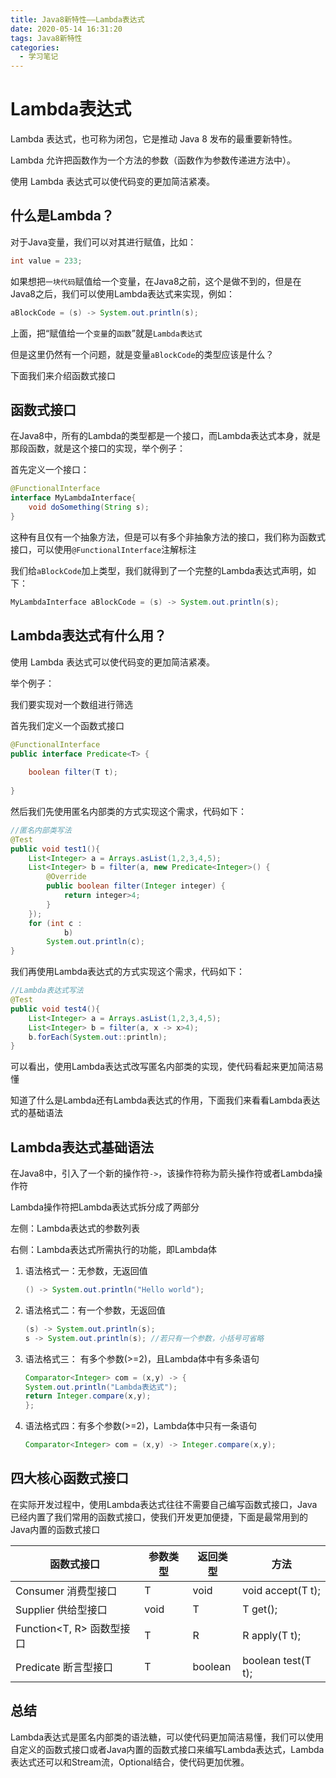 ```yaml
---
title: Java8新特性——Lambda表达式
date: 2020-05-14 16:31:20
tags: Java8新特性
categories:
  - 学习笔记
---
```


# Lambda表达式

Lambda 表达式，也可称为闭包，它是推动 Java 8 发布的最重要新特性。

Lambda 允许把函数作为一个方法的参数（函数作为参数传递进方法中）。

使用 Lambda 表达式可以使代码变的更加简洁紧凑。

<!--more-->

## 什么是Lambda？

对于Java变量，我们可以对其进行赋值，比如：

```java
int value = 233;
```

如果想把`一块代码`赋值给一个变量，在Java8之前，这个是做不到的，但是在Java8之后，我们可以使用Lambda表达式来实现，例如：

```java
aBlockCode = (s) -> System.out.println(s);
```

上面，把“赋值给一个`变量`的`函数`”就是`Lambda表达式`

但是这里仍然有一个问题，就是变量`aBlockCode`的类型应该是什么？

下面我们来介绍函数式接口

## 函数式接口

在Java8中，所有的Lambda的类型都是一个接口，而Lambda表达式本身，就是那段函数，就是这个接口的实现，举个例子：

首先定义一个接口：

```java
@FunctionalInterface
interface MyLambdaInterface{
    void doSomething(String s);
}
```

这种有且仅有一个抽象方法，但是可以有多个非抽象方法的接口，我们称为函数式接口，可以使用`@FunctionalInterface`注解标注

我们给`aBlockCode`加上类型，我们就得到了一个完整的Lambda表达式声明，如下：

```java
MyLambdaInterface aBlockCode = (s) -> System.out.println(s);
```

## Lambda表达式有什么用？

使用 Lambda 表达式可以使代码变的更加简洁紧凑。

举个例子：

我们要实现对一个数组进行筛选

首先我们定义一个函数式接口

```java
@FunctionalInterface
public interface Predicate<T> {
    
    boolean filter(T t);
    
}
```
然后我们先使用匿名内部类的方式实现这个需求，代码如下：

```java
//匿名内部类写法
@Test
public void test1(){
    List<Integer> a = Arrays.asList(1,2,3,4,5);
    List<Integer> b = filter(a, new Predicate<Integer>() {
        @Override
        public boolean filter(Integer integer) {
            return integer>4;
        }
    });
    for (int c :
            b)
        System.out.println(c);
}
```

我们再使用Lambda表达式的方式实现这个需求，代码如下：

```java
//Lambda表达式写法
@Test
public void test4(){
    List<Integer> a = Arrays.asList(1,2,3,4,5);
    List<Integer> b = filter(a, x -> x>4);
    b.forEach(System.out::println);
}
```

可以看出，使用Lambda表达式改写匿名内部类的实现，使代码看起来更加简洁易懂

知道了什么是Lambda还有Lambda表达式的作用，下面我们来看看Lambda表达式的基础语法

## Lambda表达式基础语法

在Java8中，引入了一个新的操作符`->`，该操作符称为箭头操作符或者Lambda操作符

Lambda操作符把Lambda表达式拆分成了两部分

左侧：Lambda表达式的参数列表

右侧：Lambda表达式所需执行的功能，即Lambda体

1. 语法格式一：无参数，无返回值

   ```java
   () -> System.out.println("Hello world");
   ```

2. 语法格式二：有一个参数，无返回值

   ```java
   (s) -> System.out.println(s);
   s -> System.out.println(s); //若只有一个参数，小括号可省略
   ```

3.  语法格式三： 有多个参数(>=2)，且Lambda体中有多条语句
    ```java
    Comparator<Integer> com = (x,y) -> {
    System.out.println("Lambda表达式");
    return Integer.compare(x,y);
    };
    ```
4. 语法格式四：有多个参数(>=2)，Lambda体中只有一条语句

   ```java
   Comparator<Integer> com = (x,y) -> Integer.compare(x,y);
   ```

## 四大核心函数式接口

在实际开发过程中，使用Lambda表达式往往不需要自己编写函数式接口，Java已经内置了我们常用的函数式接口，使我们开发更加便捷，下面是最常用到的Java内置的函数式接口

| 函数式接口                | 参数类型 | 返回类型 | 方法               |
| ------------------------- | -------- | -------- | ------------------ |
| Consumer 消费型接口       | T        | void     | void accept(T t);  |
| Supplier 供给型接口       | void     | T        | T get();           |
| Function<T, R> 函数型接口 | T        | R        | R apply(T t);      |
| Predicate 断言型接口      | T        | boolean  | boolean test(T t); |

## 总结

Lambda表达式是匿名内部类的语法糖，可以使代码更加简洁易懂，我们可以使用自定义的函数式接口或者Java内置的函数式接口来编写Lambda表达式，Lambda表达式还可以和Stream流，Optional<T>结合，使代码更加优雅。
